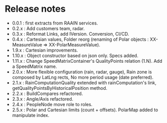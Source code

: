 # Release notes

- 0.0.1 : first extracts from RAAIN services.
- 0.2.x : Add customers team, radar.
- 0.3.x : Reformat Links, add IVersion. Conversion, CI/CD.
- 0.4.x : Cartesian values, Folder reorg (renaming of Polar objects : XX-MeasureValue => XX-PolarMeasureValue).
- 1.9.x : Cartesian improvements.
- 1.10.x : Object constructor based on json only. Specs added.
- 1.11.x : Change SpeedMatrixContainer's QualityPoints relation (1.N). Add a SpeedMatrix name.
- 2.0.x : More flexible configuration (rain, radar, gauge),
  Rain zone is composed by LatLng rects,
  No more period usage (date preferred).
- 2.1.x : RainComputationQuality extended with rainComputation's link,
  getQualityPointsByHistoricalPosition method.
- 2.2.x : BuildCompares refactored.
- 2.3.x : Angle/Axis refactored.
- 2.4.x : PeopleNode move role to roles.
- 2.5.x : Polar and Cartesian limits (count + offsets). PolarMap added to manipulate index.
